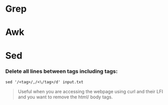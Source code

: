<!-- TITLE: Grep/Awk/Sed/Vim -->
<!-- SUBTITLE: A quick summary of Grep -->

# Grep

# Awk

# Sed

### Delete all lines between tags including tags:

    sed '/<tag>/,/<\/tag>/d' input.txt

> Useful when you are accessing the webpage using curl and their LFI and you want to remove the html/ body tags.
